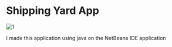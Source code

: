 # Shipping Yard App

![1](https://user-images.githubusercontent.com/51619445/93694649-997bf700-fb38-11ea-9a92-fedf8f2a861b.PNG)


I made this application using java on the NetBeans IDE application
